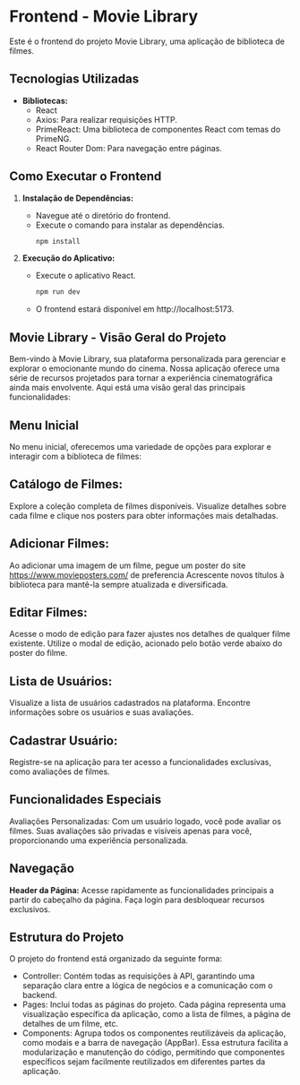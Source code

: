 # Frontend - Movie Library

Este é o frontend do projeto Movie Library, uma aplicação de biblioteca de filmes.

## Tecnologias Utilizadas
 
- **Bibliotecas:**
  - React
  - Axios: Para realizar requisições HTTP.
  - PrimeReact: Uma biblioteca de componentes React com temas do PrimeNG.
  - React Router Dom: Para navegação entre páginas.

## Como Executar o Frontend

1. **Instalação de Dependências:**
   - Navegue até o diretório do frontend.
   - Execute o comando para instalar as dependências.
     ```bash
     npm install
     ```

2. **Execução do Aplicativo:**
   - Execute o aplicativo React.
     ```bash
     npm run dev
     ```
   - O frontend estará disponível em http://localhost:5173.

## Movie Library - Visão Geral do Projeto
Bem-vindo à Movie Library, sua plataforma personalizada para gerenciar e explorar o emocionante mundo do cinema. Nossa aplicação oferece uma série de recursos projetados para tornar a experiência cinematográfica ainda mais envolvente. Aqui está uma visão geral das principais funcionalidades:

## Menu Inicial
No menu inicial, oferecemos uma variedade de opções para explorar e interagir com a biblioteca de filmes:

## Catálogo de Filmes:

Explore a coleção completa de filmes disponíveis.
Visualize detalhes sobre cada filme e clique nos posters para obter informações mais detalhadas.
## Adicionar Filmes:
Ao adicionar uma imagem de um filme, pegue um poster do site https://www.movieposters.com/ de preferencia
Acrescente novos títulos à biblioteca para mantê-la sempre atualizada e diversificada.
## Editar Filmes:

Acesse o modo de edição para fazer ajustes nos detalhes de qualquer filme existente.
Utilize o modal de edição, acionado pelo botão verde abaixo do poster do filme.
## Lista de Usuários:

Visualize a lista de usuários cadastrados na plataforma.
Encontre informações sobre os usuários e suas avaliações.
## Cadastrar Usuário:

Registre-se na aplicação para ter acesso a funcionalidades exclusivas, como avaliações de filmes.
## Funcionalidades Especiais
Avaliações Personalizadas:
Com um usuário logado, você pode avaliar os filmes.
Suas avaliações são privadas e visíveis apenas para você, proporcionando uma experiência personalizada.
## Navegação
**Header da Página:**
Acesse rapidamente as funcionalidades principais a partir do cabeçalho da página.
Faça login para desbloquear recursos exclusivos.

## Estrutura do Projeto
O projeto do frontend está organizado da seguinte forma:

- Controller: Contém todas as requisições à API, garantindo uma separação clara entre a lógica de negócios e a comunicação com o backend.
- Pages: Inclui todas as páginas do projeto. Cada página representa uma visualização específica da aplicação, como a lista de filmes, a página de detalhes de um filme, etc.
- Components: Agrupa todos os componentes reutilizáveis da aplicação, como modais e a barra de navegação (AppBar). Essa estrutura facilita a modularização e manutenção do código, permitindo que componentes específicos sejam facilmente reutilizados em diferentes partes da aplicação.
